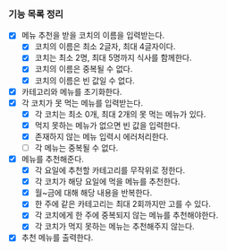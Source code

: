 ### 기능 목록 정리

- [x] 메뉴 추천을 받을 코치의 이름을 입력받는다.
    - [x] 코치의 이름은 최소 2글자, 최대 4글자이다.
    - [x] 코치는 최소 2명, 최대 5명까지 식사를 함께한다.
    - [x] 코치의 이름은 중복될 수 없다.
    - [x] 코치의 이름은 빈 값일 수 없다.
- [x] 카테고리와 메뉴를 초기화한다.
- [x] 각 코치가 못 먹는 메뉴를 입력받는다.
    - [x] 각 코치는 최소 0개, 최대 2개의 못 먹는 메뉴가 있다.
    - [x] 먹지 못하는 메뉴가 없으면 빈 값을 입력한다.
    - [x] 존재하지 않는 메뉴 입력시 에러처리한다.
    - [ ] 각 메뉴는 중복될 수 없다.
- [x] 메뉴를 추천해준다.
    - [x] 각 요일에 추천할 카테고리를 무작위로 정한다.
    - [x] 각 코치가 해당 요일에 먹을 메뉴를 추천한다.
    - [x] 월~금에 대해 해당 내용을 반복한다.
    - [x] 한 주에 같은 카테고리는 최대 2회까지만 고를 수 있다.
    - [x] 각 코치에게 한 주에 중복되지 않는 메뉴를 추천해야한다.
    - [x] 각 코치가 먹지 못하는 메뉴는 추천해주지 않는다.
- [x] 추천 메뉴를 출력한다.